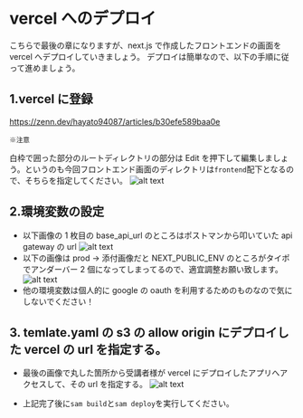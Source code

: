 # vercel へのデプロイ

こちらで最後の章になりますが、next.js で作成したフロントエンドの画面を vercel へデプロイしていきましょう。
デプロイは簡単なので、以下の手順に従って進めましょう。

## 1.vercel に登録

https://zenn.dev/hayato94087/articles/b30efe589baa0e

`※注意`

白枠で囲った部分のルートディレクトリの部分は Edit を押下して編集しましょう。というのも今回フロントエンド画面のディレクトリは`frontend`配下となるので、そちらを指定してください。
![alt text](image.png)

## 2.環境変数の設定

- 以下画像の 1 枚目の base_api_url のところはポストマンから叩いていた api gateway の url
  ![alt text](IMG_4575.jpg)
- 以下の画像は prod → 添付画像だと NEXT_PUBLIC_ENV のところがタイポでアンダーバー 2 個になってしまってるので、適宜調整お願い致します。
  ![alt text](IMG_4576.jpg)
- 他の環境変数は個人的に google の oauth を利用するためのものなので気にしないでください！

## 3. temlate.yaml の s3 の allow origin にデプロイした vercel の url を指定する。

- 最後の画像で丸した箇所から受講者様が vercel にデプロイしたアプリへアクセスして、その url を指定する。
  ![alt text](IMG_4577.jpg)

- 上記完了後に`sam build`と`sam deploy`を実行してください。
